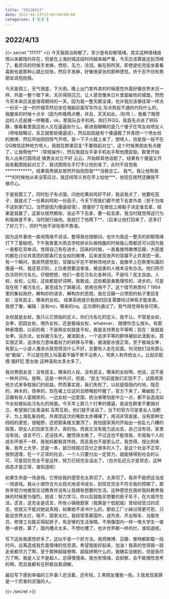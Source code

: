 ```yaml
---
title: "20220413"
date: 2022-04-13T23:09:58+08:00
categories: ['生活']
---
```


## 2022/4/13
<!--more-->

{{< secret "111111" >}}
​	今天我政治抑郁了。至少是有抑郁情绪。其实这种情绪疫情以来都隐约存在，但是在上海封城这段时间越来越严重，今天应该算是达到顶峰了。看资讯的时候手发麻，愤怒，无力，流泪。躲在厕所哭。即使是吃完饭坐着看喜剧也是那种心跳比较快，然后手发麻，好像很紧张的那种感觉。终于忍不住和男朋友说抱抱我。

​	今天是周三，天气很差，下大雨。晚上出门拿外卖的时候感觉外面好像世界末日一样，外面一整个暗下来，天灰得阴沉沉，让人感觉像末日片里面破败的城堡。然而今天本来应该是值得期待的一天，因为我一整天都没课，也许我应该像往常一样点一份买一送一的柠檬茶然后坐在电脑前面写写作业,写点狗屁不通的代码什么的。我醒来的时候十点半（因为昨晚两点睡，并且，天天如此。/别骂 ），我看了眼旁边的人还是猪一样睡着，ok，那我玩会手机吧。刚打开QQ，我首先点进了转码群，像看看里面这些人又在逼逼些什么。砸进我眼睛的是几个傻子在骂女权喷女人（喷啥就略过，反正就那些傻逼话），然后起因是有个傻逼截了共青团一个喷女权的微博，然后开始阴阳怪气开喷。我一下子火就上来了，想喷人，但是我一般不在QQ微信这种地方喷人，我就在群里回复“不要挑起对立”。这个时候男朋友有点醒了，让我帮他\*\*\*（常规操作），然后我就左手拿手机右手帮他摸屁股。群里开始有人出来打圆场说 搞男女对立不好 云云。开始聊其他话题了。结果有个傻逼又开始发截图挑起对立了，我试图用左手打字让他别发了，此时不自觉我\*\*\*\*\*\*\*\*\*\*\*\*。结果我男朋友居然开始抱怨我\*\*\*消极怠工。 我气，我让他帮我\*\*\*的时候他从来没答应过，我还经常义务在早上给他\*\*\*，他现在居然还嫌我不够尽心。

​	于是我罢工了，同时肚子有点饿，问他吃黄焖鸡好不好，我说我点了，他要吃茄子，我就点了一份黄焖鸡和一份茄子。今天下雨我们都不想下去拿外卖（至于为啥不送到家门口，当然是因为傻逼疫情），商量好了在微信上掷骰子决定谁去拿，结果是我赢了，这家伙居然赖账，说必不下去拿，要一起去拿。我当时就觉得这行为和我妹差不多，当时就行抽他。我就打了他两下\*\*，（后来让他打回来了，还多打了好几下），同时气他不讲信用不靠谱。

​	因为这件事他一直闹情绪不说话，整得我也很郁闷。也许为我这一整天的抑郁情绪打下了基础吧。下午我冒着大雨去学校排长队做核酸的时候我心情都还可以因为我一直都在背单词，觉得自己有在进步。回来的时候，一直看推特微博豆瓣，大密度的都在讨论共青团的那条打击女权的微博，后来发现发声的官媒不止共青团一家。有一个瞬间，我突然感觉到，官媒似乎在不带粉饰地厌女，就像早上在群里叫嚣的傻逼一样。我还意识到，上位者想要迫害谁，被迫害的人根本没有办法。他们用尽办法将你污名化。仔细想想，他们一直在污名化各种词，不是吗？民主自由，人权，女权，公知，这些都是好词啊，我敢说。这些都是勇敢理性的、进步的，可是现在呢？被污名化，甚至成为了屏蔽词，想用也用不了。这个情节熟悉吗？1984里的集权政府，解构你的语言，解构你的思想。我在豆瓣一众愤怒的帖子里回复到：没有民主，哪来的女权。 结果系统提示我我的回复需要经过审核才能发表。我想了像，编辑：没有mz，哪来的nq。这次顺利通过了。我气得觉得有些可笑。

​	女权就是女权，我只认它原始的定义，你们污名化的定义，我不认。不管是女权，女拳，田园女权，境外女权，还是极端女权，whatever， 随便你怎么按头。有那种表情图，以前的我：不是啊女权就是平权，我是支持男女平等啊；现在：我就是女拳。没办法，女权被污名化，被泼脏水，一个追求平等的群体被如此泼脏水。其实很正常，追求权力意味着权力的转移与平衡，被泼脏水很正常。至于极端女拳，有那么一小波人激进点我觉得没什么不好，总要有人走在前面。何况她们没有那么地”极端“，不过是在网上叫嚣着不婚不育不沾男人，骂男人和传统女人。比起杀配偶 强奸犯 堕女胎 这种温和太多太多了。

​	我对男朋友说：没有民主，哪来的人权，没有民主，哪来的女权啊。他说，这不是一种共识吗。是啊，这是一种共识，但是，“民主”的前提我们实现不了，试图用其他方式来争取我们的权益，然而事实是，我们失败了。以前是隐隐约约地，隐忍的，麻木的，侥幸的，现在被上位这的丑陋嘴脸吓醒了，官方下来了，撕破脸了。豆瓣有些人蛮搞笑的，一边女权一边爱国，统治者哪怕是中立一点，都不会造成如今女权被如此污名化的局面。今天早上那几个打拳的傻逼，我说在群里不要搞对立，希望我们友善温和 互帮互助，他们就不说话了。当下的官方可是拿女人当靶子，为上海乱象挡枪。共青团这次的嘴脸太赤裸裸了，用词非常直接，没有那种文绉绉的感觉，很粗野，还把那条推文置顶了。我怕国家真的开始出一些乱七八糟的政策，把女人赶回家生孩子。真的怕。而我又没有能力逃出去，自己没有钱，家里没有钱，语言不行，还没技术。醒悟得太晚了。不过这也不能怪我，毕竟每个人的成长环境不一样，我爸妈都极其传统。而且我也不是那么烂，我觉得。按比例来看，我考上大学，还是一本，就已经超过百分之很多的人了。是这个社会不正常，按照道理，在一个正常的社会，一个人只要付出一定努力，就能够得到社会的认可，可是现在完全不是这样，努力已经完全溢出了。（也许乱纪元才是常态，这种病态才是正常，谁知道呢）

​	如果生命是一场游戏，它带给我的感受也太真切了。太真切了。我并不能把这当成一场游戏。我从小很符合大众目光地读书成长，到现在完全不符合我的预期了，那些年努力地接受应试教育并没有让我拥有想要的生活。这种感觉在我听我妈教育我妹的时候更为强烈，她说：努力学习，你以后就能买想要的房子车子，在大城市生活。谎言，这完全是谎言，所有小镇做题家（我算是个低配版）曾经经受过的谎言。但我又不能对她说真相，如果她不读书什么的，那些工厂小妹过得更可悲。只能说世界太烂，哦不，国家太烂。我经常羡慕国外，送外卖、开出租车、当服务员、修理工也能买得起房子，有足够的生活保障。不用像国内一样一堆大学生一直卷一直卷。算了，国内槽点太多，不想吐槽了。也许世界都一样的烂，谁知道呢。

​	写下这些我感觉好多了。这似乎是一个好方法。我把微博、豆瓣、推特都卸载一段时间，远离造成我负面情绪的信息源。希望我能好起来，加油！我真的觉得我一路走来都尽力了啊，至于那种超级卷啊、超级拼啊什么的，我确实没做到，但是我尽力了啊。我是人又不是超人，总得慢慢来。我也有情绪，会抑郁，会不能理性思考的啊。而且我都有在积极自我调解。

​	最后写下感到幸福的三件事:1.还活着，还年轻。2.男朋友懂我一些。3.我发现我算是一个厉害的坚强的人。

{{< /secret >}}
